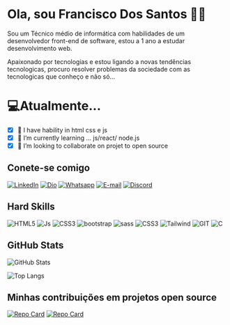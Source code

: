 
# Ola, sou Francisco Dos Santos 🥰👋
<p> Sou um Técnico médio de informática com habilidades de um desenvolvedor front-end de software, estou a 1 ano a estudar desenvolvimento web.</p>
<p>
Apaixonado por tecnologias e estou ligando a novas tendências tecnologicas, procuro resolver problemas da sociedade com as tecnologicas que conheço e não só...    
</p>

# 💻Atualmente...
- [x] 👀 I have hability in html css e js
- [x] 🚀 I’m currently learning ... js/react/ node.js
- [x] 💞️ I’m looking to collaborate on projet to open source
  
## Conete-se comigo
  [![LinkedIn](https://img.shields.io/badge/LinkedIn-0077B5?style=for-the-badge&logo=linkedin&logoColor=white)](https://www.linkedin.com/in/francisco-dos-santos-73494525a/)
  [![Dio](https://img.shields.io/badge/Dio/Perfil-012?style=for-the-badge&logo=dio&logoColor=white)](https://www.dio.me/users/franciscodossantosmr)
  [![Whatsapp](https://img.shields.io/badge/+244932925647-0012?style=for-the-badge&logo=whatsapp&logoColor=white)](https://wa.me/+244932925647)
  [![E-mail](https://img.shields.io/badge/-Email-000?style=for-the-badge&logo=microsoft-outlook&logoColor=007BFF)](mailto:franciscodossantosmr@gmail.com)
  [![Discord](https://img.shields.io/badge/Discord-7289DA?style=for-the-badge&logo=discord&logoColor=white)](https://discord.com/channels/@francisdev)

## Hard Skills
![HTML5](https://img.shields.io/badge/HTML5-005679?style=for-the-badge&logo=html5&logoColor=F7DF1)
![Js](https://img.shields.io/badge/JAVASCRIPT-323330?style=for-the-badge&logo=javascript&logoColor=F7DF1r)
![CSS3](https://img.shields.io/badge/CSS3-005C84?style=for-the-badge&logo=css3&logoColor=)
![bootstrap](https://img.shields.io/badge/BOOTSTRAP-012?style=for-the-badge&logo=bootstrap&logoColor=)
![sass](https://img.shields.io/badge/SASS-012?style=for-the-badge&logo=sass&logoColor=)
![CSS3](https://img.shields.io/badge/REACTJS-323330?style=for-the-badge&logo=react&logoColor=)
![Tailwind](https://img.shields.io/badge/tailwindcss-012.svg?style=for-the-badge&logo=tailwind-css&logoColor=)
![GIT](https://img.shields.io/badge/GIT-005C84?style=for-the-badge&logo=git&logoColor=)
![C](https://img.shields.io/badge/c-012?style=for-the-badge&logo=c&logoColor=)

## GitHub Stats

  ![GitHub Stats](https://github-readme-stats.vercel.app/api?username=francisco-dos-santos&theme=transparent&bg_color=012&border_color=30A3DC&show_icons=true&icon_color=30A3DC&title_color=E94D5F&text_color=FFF)  
  
   ![Top Langs](https://github-readme-stats-git-masterrstaa-rickstaa.vercel.app/api/top-langs/?username=francisco-dos-santos&layout=compact&bg_color=012&border_color=30A3DC&title_color=E94D5F&text_color=FFF)
## Minhas contribuições em projetos open source
[![Repo Card](https://github-readme-stats.vercel.app/api/pin/?username=digitalinnovationone&repo=dio-lab-open-source&bg_color=012&border_color=30A3DC&show_icons=true&icon_color=30A3DC&title_color=E94D5F&text_color=FFF)](https://github.com/francisco-dos-santos/dio-lab-open-source)
[![Repo Card](https://github-readme-stats.vercel.app/api/pin/?username=chaoss&repo=chaoss-slack-bot&bg_color=012&border_color=30A3DC&show_icons=true&icon_color=30A3DC&title_color=E94D5F&text_color=FFF)](https://github.com/francisco-dos-santos/chaoss-slack-bot)
<!---
Francisco-dos-Santos/Francisco-dos-Santos is a ✨ special ✨ repository because its `README.md` (this file) appears on your GitHub profile.
You can click the Preview link to take a look at your changes.
--->

